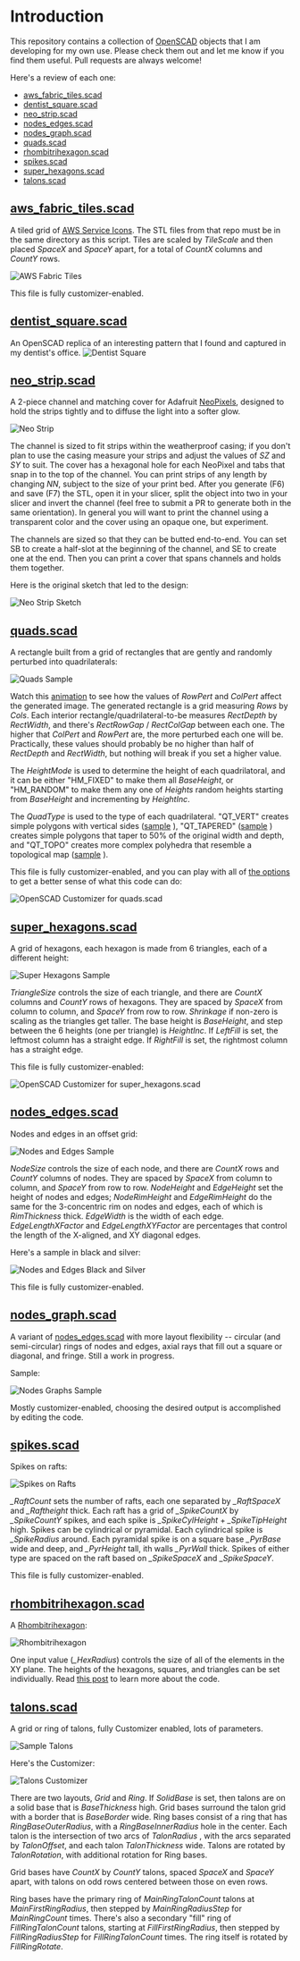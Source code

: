 # Introduction
This repository contains a collection of [OpenSCAD](https://openscad.org/) objects that I am developing for my own use. Please check them out and let me know if you find them useful. Pull requests are always welcome!

Here's a review of each one:

* [aws_fabric_tiles.scad](https://github.com/jeffbarr/OpenSCADObjects#aws_fabric_tilesscad)
* [dentist_square.scad](https://github.com/jeffbarr/OpenSCADObjects#dentist_squarescad)
* [neo_strip.scad](https://github.com/jeffbarr/OpenSCADObjects#neo_stripscad)
* [nodes_edges.scad](https://github.com/jeffbarr/OpenSCADObjects#nodes_edgesscad)
* [nodes_graph.scad](https://github.com/jeffbarr/OpenSCADObjects#nodes_graphscad)
* [quads.scad](https://github.com/jeffbarr/OpenSCADObjects#quadsscad)
* [rhombitrihexagon.scad](https://github.com/jeffbarr/OpenSCADObjects#rhombitrihexagonscad)
* [spikes.scad](https://github.com/jeffbarr/OpenSCADObjects#spikesscad)
* [super_hexagons.scad](https://github.com/jeffbarr/OpenSCADObjects#super_hexagonsscad)
* [talons.scad](https://github.com/jeffbarr/OpenSCADObjects#talonsscad)

## [aws_fabric_tiles.scad](https://github.com/jeffbarr/OpenSCADObjects/blob/main/aws_fabric_tiles.scad)

A tiled grid of [AWS Service Icons](https://github.com/WayneStallwood/AWS-Tile-Generator/samples). The STL files from that repo must be in the same directory as this script. Tiles are scaled by *TileScale* and then placed *SpaceX* and *SpaceY* apart, for a total of *CountX* columns and *CountY* rows.

![AWS Fabric Tiles](https://github.com/jeffbarr/OpenSCADObjects/blob/main/images/aws_fabric_tiles_sample.png)

This file is fully customizer-enabled.

## [dentist_square.scad](https://github.com/jeffbarr/OpenSCADObjects/blob/main/dentist_square.scad)

An OpenSCAD replica of an interesting pattern that I found and captured in my dentist's office.
![Dentist Square](https://github.com/jeffbarr/OpenSCADObjects/blob/main/images/dentist_square_sample.jpg)

## [neo_strip.scad](https://github.com/jeffbarr/OpenSCADObjects/blob/main/neo_strip.scad)

A 2-piece channel and matching cover for Adafruit [NeoPixels](https://www.adafruit.com/category/168), designed to hold the strips tightly and to diffuse the light into a softer glow.

![Neo Strip](https://github.com/jeffbarr/OpenSCADObjects/blob/main/images/neo_strip.png)

The channel is sized to fit strips within the weatherproof casing;
if you don't plan to use the casing  measure your strips and adjust the values of *SZ* and *SY* to suit.
The cover has a hexagonal hole for each NeoPixel and tabs that snap in to the top of the channel. You can print strips of any length by changing *NN*, subject to the size of your print bed. After you generate (F6) and save (F7) the STL, open it in your slicer,
split the object into two in your slicer and invert the channel (feel free to submit a PR to generate both in the same orientation). In general you will want to print the channel using a transparent color and the cover using an opaque one, but experiment. 

The channels are sized so that they can be butted end-to-end. You can set SB to create a half-slot at the beginning of the channel, and SE to create one at the end. Then you can print a cover that spans channels and holds them together.

Here is the original sketch that led to the design:

![Neo Strip Sketch](https://github.com/jeffbarr/OpenSCADObjects/blob/main/images/neo_strip_design.png)

## [quads.scad](https://github.com/jeffbarr/OpenSCADObjects/blob/main/quads.scad)

A rectangle built from a grid of rectangles that are gently and randomly perturbed into quadrilaterals:

![Quads Sample](https://github.com/jeffbarr/OpenSCADObjects/blob/main/quads_sample_1.jpg)

Watch this [animation](https://github.com/jeffbarr/OpenSCADObjects/blob/main/quad_12x12.gif) to see how the values of *RowPert* and *ColPert* affect the generated image. The generated rectangle is a grid measuring *Rows* by *Cols*. Each interior rectangle/quadrilateral-to-be measures *RectDepth* by *RectWidth*, and there's *RectRowGap* / *RectColGap* between each one. The higher that *ColPert* and *RowPert* are, the more perturbed each one will be. Practically, these values should probably be no higher than half of *RectDepth* and *RectWidth*, but nothing will break if you set a higher value. 

The *HeightMode* is used to determine the height of each quadrilatoral, and it can be either "HM_FIXED" to make them all *BaseHeight*, or "HM_RANDOM" to make them any one of *Heights* random heights starting from *BaseHeight* and incrementing by *HeightInc*.

The *QuadType* is used to  the type of each quadrilateral. "QT_VERT" creates simple polygons with vertical sides ([sample](https://github.com/jeffbarr/OpenSCADObjects/blob/main/quads_sample_vert.png) ), "QT_TAPERED" ([sample](https://github.com/jeffbarr/OpenSCADObjects/blob/main/quads_sample_taper.png) ) creates simple polygons that taper to 50% of the original width and depth, and "QT_TOPO" creates more complex polyhedra that resemble a topological map ([sample](https://github.com/jeffbarr/OpenSCADObjects/blob/main/quads_sample_topo.png) ).

This file is fully customizer-enabled, and you can play with all of [the options](https://github.com/jeffbarr/OpenSCADObjects/blob/main/quads_customizer.png) to get a better sense of what this code can do:

![OpenSCAD Customizer for quads.scad](https://github.com/jeffbarr/OpenSCADObjects/blob/main/quads_customizer.png)

## [super_hexagons.scad](https://github.com/jeffbarr/OpenSCADObjects/blob/main/super_hexagons.scad)

A grid of hexagons, each hexagon is made from 6 triangles, each of a different height:

![Super Hexagons Sample](https://github.com/jeffbarr/OpenSCADObjects/blob/main/super_hexagons_sample.png)

*TriangleSize* controls the size of each triangle, and there are *CountX* columns and *CountY* rows of hexagons. They are spaced by *SpaceX* from column to column, and *SpaceY* from row to row. *Shrinkage* if non-zero is scaling as the triangles get taller. The base height is *BaseHeight*, and step between the 6 heights (one per triangle) is *HeightInc*.  If *LeftFill* is set, the leftmost column has a straight edge. If *RightFill* is set, the rightmost column has a straight edge.

This file is fully customizer-enabled:

![OpenSCAD Customizer for super_hexagons.scad](https://github.com/jeffbarr/OpenSCADObjects/blob/main/super_hexagons_customizer.png)

## [nodes_edges.scad](https://github.com/jeffbarr/OpenSCADObjects/blob/main/nodes_edges.scad)

Nodes and edges in an offset grid:

![Nodes and Edges Sample](https://github.com/jeffbarr/OpenSCADObjects/blob/main/nodes_edges_sample.png)

*NodeSize* controls the size of each node, and there are *CountX* rows and *CountY* columns of nodes. They are spaced by *SpaceX* from column to column, and *SpaceY* from row to row. *NodeHeight* and *EdgeHeight* set the height of nodes and edges; *NodeRimHeight* and *EdgeRimHeight* do the same for the 3-concentric rim on nodes and edges, each of which is *RimThickness* thick. *EdgeWidth* is the width of each edge. *EdgeLengthXFactor* and *EdgeLengthXYFactor* are percentages that control the length of the X-aligned, and XY diagonal edges. 

Here's a sample in black and silver:

![Nodes and Edges Black and Silver](https://github.com/jeffbarr/OpenSCADObjects/blob/main/nodes_edges_black_silver.jpg)

This file is fully customizer-enabled.

## [nodes_graph.scad](https://github.com/jeffbarr/OpenSCADObjects/blob/main/nodes_graph.scad)

A variant of [nodes_edges.scad](https://github.com/jeffbarr/OpenSCADObjects/blob/main/nodes_edges.scad) with more layout flexibility -- circular (and semi-circular) rings of nodes and edges, axial rays that fill out a square or diagonal, and fringe. Still a work in progress.

Sample:

![Nodes Graphs Sample](https://github.com/jeffbarr/OpenSCADObjects/blob/main/nodes_graph_sample.jpg)

Mostly customizer-enabled, choosing the desired output is accomplished by editing the code.

## [spikes.scad](https://github.com/jeffbarr/OpenSCADObjects/blob/main/spikes.scad)

Spikes on rafts:

![Spikes on Rafts](https://github.com/jeffbarr/OpenSCADObjects/blob/main/spikes_sample.png)

*_RaftCount* sets the number of rafts, each one separated by *_RaftSpaceX* and *_Raftheight* thick. Each raft has a grid of *_SpikeCountX* by *_SpikeCountY* spikes, and each spike is *_SpikeCylHeight* + *_SpikeTipHeight* high. Spikes can be cylindrical or pyramidal. Each cylindrical spike is *_SpikeRadius* around. Each pyramidal spike is on a square base *_PyrBase* wide and deep, and *_PyrHeight* tall, ith walls *_PyrWall* thick. Spikes of either type are spaced on the raft based on *_SpikeSpaceX* and *_SpikeSpaceY*. 

This file is fully customizer-enabled.

## [rhombitrihexagon.scad](https://github.com/jeffbarr/OpenSCADObjects/blob/main/rhombitrihexagon.scad)

A [Rhombitrihexagon](https://en.wikipedia.org/wiki/Rhombitrihexagonal_tiling):

![Rhombitrihexagon](https://github.com/jeffbarr/OpenSCADObjects/blob/main/rth_small_sample.png)

One input value (*_HexRadius*) controls the size of all of the elements in the XY plane. The heights of the hexagons, squares, and triangles can be set individually. Read [this post](https://medium.com/@nextjeff/3d-printing-rhombitrihexagons-d9aa5c4a1251) to learn more about the code.

## [talons.scad](https://github.com/jeffbarr/OpenSCADObjects/blob/main/talons.scad)

A grid or ring of talons, fully Customizer enabled, lots of parameters.

![Sample Talons](https://github.com/jeffbarr/OpenSCADObjects/blob/main/talons_sample.jpg)

Here's the Customizer:

![Talons Customizer](https://github.com/jeffbarr/OpenSCADObjects/blob/main/talons_customizer.png)

There are two layouts, *Grid* and *Ring*. If *SolidBase* is set, then talons are on a solid base that is *BaseThickness* high. Grid bases surround the talon grid with a border that is *BaseBorder* wide. Ring bases consist of a ring that has *RingBaseOuterRadius*, with a *RingBaseInnerRadius* hole in the center. Each talon is the intersection of two arcs of  *TalonRadius* , with the arcs separated by *TalonOffset*, and each talon *TalonThickness* wide. Talons are rotated by *TalonRotation*, with additional rotation for Ring bases.

Grid bases have *CountX* by *CountY* talons, spaced *SpaceX* and *SpaceY* apart, with talons on odd rows centered between those on even rows.

Ring bases have the primary ring of *MainRingTalonCount* talons at *MainFirstRingRadius*, then stepped by *MainRingRadiusStep* for *MainRingCount* times. There's also a secondary "fill" ring of *FillRingTalonCount* talons, starting at *FillFirstRingRadius*, then stepped by *FillRingRadiusStep* for *FillRingTalonCount* times. The ring itself is rotated by *FillRingRotate*.

